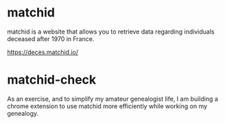 # matchid
matchid is a website that allows you to retrieve data regarding individuals deceased after 1970 in France.

https://deces.matchid.io/

# matchid-check
As an exercise, and to simplify my amateur genealogist life, I am building a chrome extension to use matchid more efficiently while working on my genealogy.
